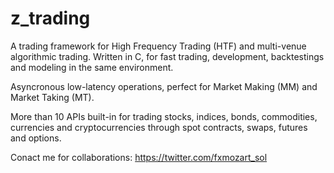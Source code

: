 # z_trading

A trading framework for High Frequency Trading (HTF) and multi-venue algorithmic trading. Written in C, for fast trading, development, backtestings and modeling in the same environment.

Asyncronous low-latency operations, perfect for Market Making (MM) and Market Taking (MT).

More than 10 APIs built-in for trading stocks, indices, bonds, commodities, currencies and cryptocurrencies through spot contracts, swaps, futures and options.

Conact me for collaborations:
https://twitter.com/fxmozart_sol
